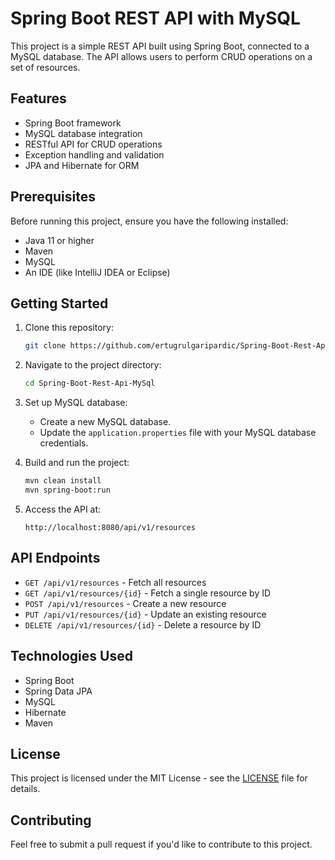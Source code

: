 # Spring Boot REST API with MySQL

This project is a simple REST API built using Spring Boot, connected to a MySQL database. The API allows users to perform CRUD operations on a set of resources.

## Features
- Spring Boot framework
- MySQL database integration
- RESTful API for CRUD operations
- Exception handling and validation
- JPA and Hibernate for ORM

## Prerequisites
Before running this project, ensure you have the following installed:
- Java 11 or higher
- Maven
- MySQL
- An IDE (like IntelliJ IDEA or Eclipse)

## Getting Started
1. Clone this repository:
    ```bash
    git clone https://github.com/ertugrulgaripardic/Spring-Boot-Rest-Api-MySql.git
    ```
2. Navigate to the project directory:
    ```bash
    cd Spring-Boot-Rest-Api-MySql
    ```
3. Set up MySQL database:
    - Create a new MySQL database.
    - Update the `application.properties` file with your MySQL database credentials.

4. Build and run the project:
    ```bash
    mvn clean install
    mvn spring-boot:run
    ```
5. Access the API at:
    ```
    http://localhost:8080/api/v1/resources
    ```

## API Endpoints
- `GET /api/v1/resources` - Fetch all resources
- `GET /api/v1/resources/{id}` - Fetch a single resource by ID
- `POST /api/v1/resources` - Create a new resource
- `PUT /api/v1/resources/{id}` - Update an existing resource
- `DELETE /api/v1/resources/{id}` - Delete a resource by ID

## Technologies Used
- Spring Boot
- Spring Data JPA
- MySQL
- Hibernate
- Maven

## License
This project is licensed under the MIT License - see the [LICENSE](LICENSE) file for details.

## Contributing
Feel free to submit a pull request if you'd like to contribute to this project.
